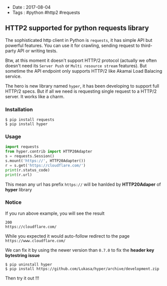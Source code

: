 - Date : 2017-08-04
- Tags : #python #http2 #requests

## HTTP2 supported for python requests library

The sophisticated http client in Python is `requests`, it has simple API but powerful features. You can use it for crawling, sending request to third-party API or writing tests.

Btw, at this moment it doesn't support HTTP/2 protocol (actually we often doesn't need its `Server Push` or `Multi resource stream` features). But sometime the API endpoint only supports HTTP/2 like Akamai Load Balacing service.

The hero is new library named `hyper`, it has been developing to support full HTTP/2 specs. But if all we need is requesting single request to a HTTP/2 server. It works like a charm.

### Installation

```
$ pip install requests
$ pip install hyper
```

### Usage

```python
import requests
from hyper.contrib import HTTP20Adapter
s = requests.Session()
s.mount('https://', HTTP20Adapter())
r = s.get('https://cloudflare.com/')
print(r.status_code)
print(r.url)
```

This mean any url has prefix `https://` will be hanlded by **HTTP20Adaper** of **hyper** library

### Notice

If you run above example, you will see the result

```
200
https://cloudflare.com/
```

While you expected it would auto-follow redirect to the page `https://www.cloudflare.com/`

We can fix it by using the newer version than `0.7.0` to fix the **header key bytestring issue**

```
$ pip uninstall hyper
$ pip install https://github.com/Lukasa/hyper/archive/development.zip
```

Then try it out !!!
